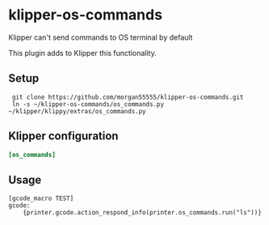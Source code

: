 # klipper-os-commands

Klipper can't send commands to OS terminal by default

This plugin adds to Klipper this functionality.

## Setup

```
 git clone https://github.com/morgan55555/klipper-os-commands.git
 ln -s ~/klipper-os-commands/os_commands.py ~/klipper/klippy/extras/os_commands.py
```

## Klipper configuration

```ini
[os_commands]
```

## Usage

```
[gcode_macro TEST]
gcode:
    {printer.gcode.action_respond_info(printer.os_commands.run("ls"))}
```
